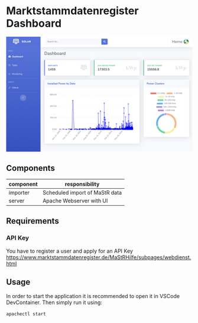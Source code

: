# Marktstammdatenregister Dashboard

![Preview](https://raw.githubusercontent.com/norman27/marktstammdatenregister/main/docs/preview.png)

## Components

| component    | responsibility                           |
|--------------|------------------------------------------|
| importer     | Scheduled import of MaStR data           |
| server       | Apache Webserver with UI                 |

## Requirements
### API Key
You have to register a user and apply for an API Key https://www.marktstammdatenregister.de/MaStRHilfe/subpages/webdienst.html

## Usage
In order to start the application it is recommended to open it in VSCode DevContainer. Then simply run it using:

```shell
apachectl start
```